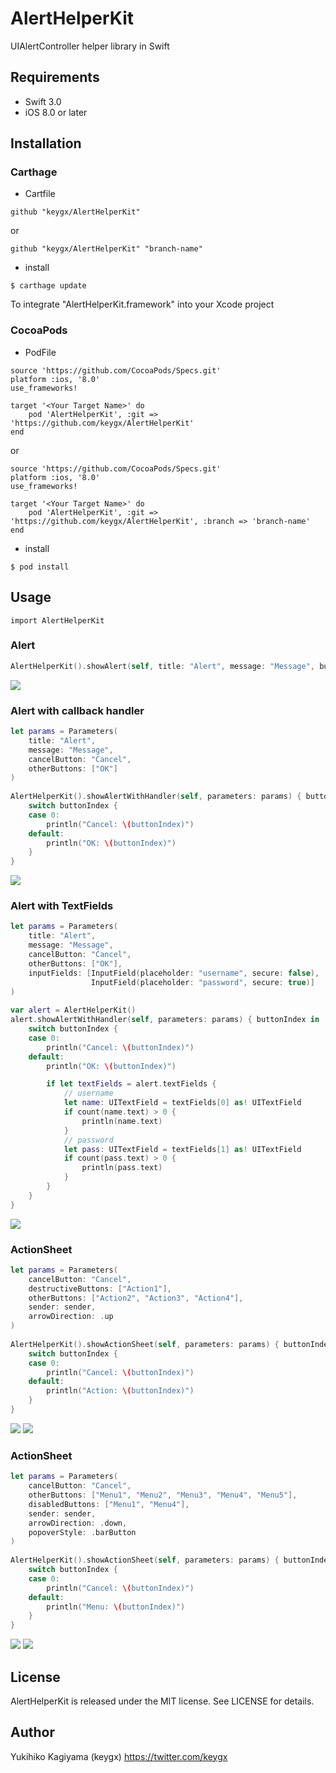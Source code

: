 # AlertHelperKit

UIAlertController helper library in Swift

## Requirements
- Swift 3.0
- iOS 8.0 or later

## Installation

### Carthage

* Cartfile

```Cartfile
github "keygx/AlertHelperKit"
```
or

```Cartfile
github "keygx/AlertHelperKit" "branch-name"
```

* install

```
$ carthage update
```
To integrate "AlertHelperKit.framework" into your Xcode project

### CocoaPods

* PodFile

```PodFile
source 'https://github.com/CocoaPods/Specs.git'
platform :ios, '8.0'
use_frameworks!

target '<Your Target Name>' do
    pod 'AlertHelperKit', :git => 'https://github.com/keygx/AlertHelperKit'
end
```
or

```PodFile
source 'https://github.com/CocoaPods/Specs.git'
platform :ios, '8.0'
use_frameworks!

target '<Your Target Name>' do
    pod 'AlertHelperKit', :git => 'https://github.com/keygx/AlertHelperKit', :branch => 'branch-name'
end
```

* install

```
$ pod install
```

## Usage

```
import AlertHelperKit
```

### Alert

```ViewController.swift
AlertHelperKit().showAlert(self, title: "Alert", message: "Message", button: "OK")
```
![](images/Alert.png)


### Alert with callback handler

```ViewController.swift
let params = Parameters(
    title: "Alert",
    message: "Message",
    cancelButton: "Cancel",
    otherButtons: ["OK"]
)
    
AlertHelperKit().showAlertWithHandler(self, parameters: params) { buttonIndex in
    switch buttonIndex {
    case 0:
        println("Cancel: \(buttonIndex)")
    default:
        println("OK: \(buttonIndex)")
    }
}
```
![](images/AlertWithHandler.png)


### Alert with TextFields

```ViewController.swift
let params = Parameters(
    title: "Alert",
    message: "Message",
    cancelButton: "Cancel",
    otherButtons: ["OK"],
    inputFields: [InputField(placeholder: "username", secure: false),
                  InputField(placeholder: "password", secure: true)]
)
    
var alert = AlertHelperKit()
alert.showAlertWithHandler(self, parameters: params) { buttonIndex in
    switch buttonIndex {
    case 0:
        println("Cancel: \(buttonIndex)")
    default:
        println("OK: \(buttonIndex)")

        if let textFields = alert.textFields {
            // username
            let name: UITextField = textFields[0] as! UITextField
            if count(name.text) > 0 {
                println(name.text)
            }
            // password
            let pass: UITextField = textFields[1] as! UITextField
            if count(pass.text) > 0 {
                println(pass.text)
            }
        }
    }
}
```
![](images/AlertWithTextFields.png)


### ActionSheet

```ViewController.swift
let params = Parameters(
    cancelButton: "Cancel",
    destructiveButtons: ["Action1"],
    otherButtons: ["Action2", "Action3", "Action4"],
    sender: sender,
    arrowDirection: .up
)
    
AlertHelperKit().showActionSheet(self, parameters: params) { buttonIndex in
    switch buttonIndex {
    case 0:
        println("Cancel: \(buttonIndex)")
    default:
        println("Action: \(buttonIndex)")
    }
}
```
![](images/ActionSheet.png)
![](images/ActionSheet_iPad.png)


### ActionSheet

```ViewController.swift
let params = Parameters(
    cancelButton: "Cancel",
    otherButtons: ["Menu1", "Menu2", "Menu3", "Menu4", "Menu5"],
    disabledButtons: ["Menu1", "Menu4"],
    sender: sender,
    arrowDirection: .down,
    popoverStyle: .barButton
)
    
AlertHelperKit().showActionSheet(self, parameters: params) { buttonIndex in
    switch buttonIndex {
    case 0:
        println("Cancel: \(buttonIndex)")
    default:
        println("Menu: \(buttonIndex)")
    }
}
```
![](images/Menu.png)
![](images/Menu_iPad.png)

## License

AlertHelperKit is released under the MIT license. See LICENSE for details.

## Author

Yukihiko Kagiyama (keygx) <https://twitter.com/keygx>

